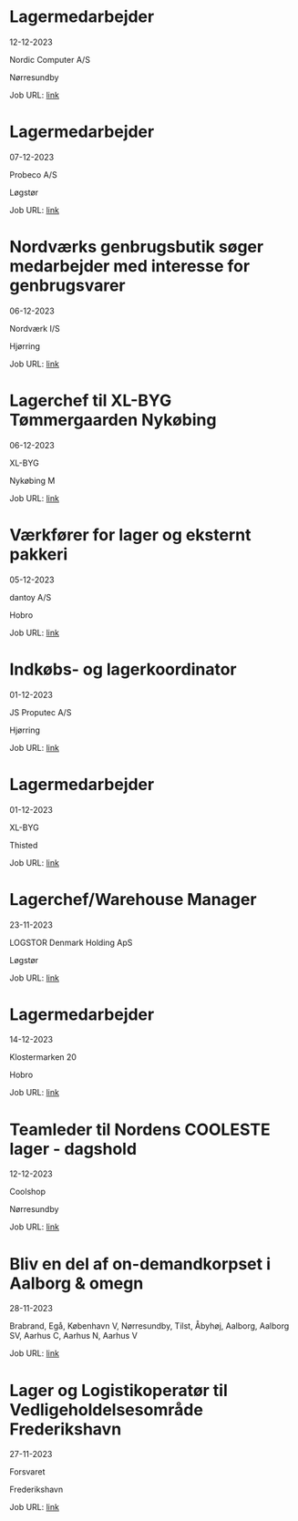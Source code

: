 # Lagermedarbejder
12-12-2023

Nordic Computer A/S

Nørresundby

Job URL: [link](https://www.jobindex.dk/jobannonce/493806/lagermedarbejder)


# Lagermedarbejder
07-12-2023

Probeco A/S

Løgstør

Job URL: [link](https://www.jobindex.dk/jobannonce/497648/lagermedarbejder)


# Nordværks genbrugsbutik søger medarbejder med interesse for genbrugsvarer
06-12-2023

Nordværk I/S

Hjørring

Job URL: [link](https://candidate.hr-manager.net/ApplicationInit.aspx?cid=2768&ProjectId=143602&DepartmentId=18961&MediaId=4629)


# Lagerchef til XL-BYG Tømmergaarden Nykøbing
06-12-2023

XL-BYG

Nykøbing M

Job URL: [link](https://app.elvium.com/da/positions/24072/job_posting?referer_host=www.jobindex.dk)


# Værkfører for lager og eksternt pakkeri
05-12-2023

dantoy A/S

Hobro

Job URL: [link](https://www.jobindex.dk/jobannonce/497399/vaerkfoerer-for-lager-og-eksternt-pakkeri)


# Indkøbs- og lagerkoordinator
01-12-2023

JS Proputec A/S

Hjørring

Job URL: [link](https://www.jobindex.dk/jobannonce/497102/indkoebs-og-lagerkoordinator)


# Lagermedarbejder
01-12-2023

XL-BYG

Thisted

Job URL: [link](https://app.elvium.com/da/positions/24017/job_posting?referer_host=www.jobindex.dk)


# Lagerchef/Warehouse Manager
23-11-2023

LOGSTOR Denmark Holding ApS

Løgstør

Job URL: [link](https://logstordk.varbi.com/dk/what:job/jobID:590374/)


# Lagermedarbejder
14-12-2023

Klostermarken 20

Hobro

Job URL: [link](https://www.jobindex.dk/jobannonce/r12152984/lagermedarbejder)


# Teamleder til Nordens COOLESTE lager - dagshold
12-12-2023

Coolshop

Nørresundby

Job URL: [link](https://www.jobindex.dk/jobannonce/r12147034/teamleder-til-nordens-cooleste-lager-dagshold)


# Bliv en del af on-demandkorpset i Aalborg & omegn
28-11-2023



Brabrand, Egå, København V, Nørresundby, Tilst, Åbyhøj, Aalborg, Aalborg SV, Aarhus C, Aarhus N, Aarhus V

Job URL: [link](https://mit.moment.dk/jobopslag/vis?no=187183)


# Lager og Logistikoperatør til Vedligeholdelsesområde Frederikshavn
27-11-2023

Forsvaret

Frederikshavn

Job URL: [link](https://karriere.forsvaret.dk/job/opslag/?vacantPositionId=187452&mediaId=4681)


